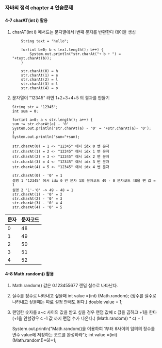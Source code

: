 ### 자바의 정석 chapter 4 연습문제

#### 4-7 charAT(int i) 활용

1.  charAT(int i) 메서드는 문자열에서 i번째 문자를 반환한다
    테이블 생성

        	String text = "hello";

        	for(int b=0; b < text.length(); b++) {
        		System.out.println("str.charAt("+ b + ") = "+text.charAt(b));
        	}

            str.charAt(0) = h
            str.charAt(1) = e
            str.charAt(2) = l
            str.charAt(3) = l
            str.charAt(4) = o

2.  문자열이 "12345" 라면 1+2+3+4+5 의 결과를 만들기

        String str = "12345";
        int sum = 0;

        for(int a=0; a < str.length(); a++) {
        sum += str.charAt(a) - '0'
        System.out.println("str.charAt(a) - '0' = "+str.charAt(a)- '0');
        }
        System.out.println("sum="+sum);

        str.charAt(0) = 1 <- "12345" 에서 idx 0 번 문자
        str.charAt(1) = 2 <- "12345" 에서 idx 1 번 문자
        str.charAt(2) = 3 <- "12345" 에서 idx 2 번 문자
        str.charAt(3) = 4 <- "12345" 에서 idx 3 번 문자
        str.charAt(4) = 5 <- "12345" 에서 idx 4 번 문자

        str.charAt(0) - '0' = 1
        설명 1 "12345" 에서 idx 0 번 문자 1의 문자코드 49 - 0 문자코드 48을 뺀 값 = 1
        설명 2 '1'-'0' -> 49 - 48 = 1
        str.charAt(1) - '0' = 2
        str.charAt(2) - '0' = 3
        str.charAt(3) - '0' = 4
        str.charAt(4) - '0' = 5

| 문자 | 문자코드 |
| ---- | -------- |
| 0    | 48       |
| 1    | 49       |
| 2    | 50       |
| 3    | 51       |
| 4    | 52       |

#### 4-8 Math.random() 활용

1.  Math.random() 값은 0.123455677 랜덤 실수로 나타난다.
2.  실수를 정수로 나타내고 싶을때
    int value =(int) (Math.random);
    (정수를 실수로 나타내고 싶을때는 따로 설정 안해도 된다.)
    double value = 1;
3.  랜덤한 숫자를 a~c 사이의 값을 받고 싶을 경우 랜덤 값에 c 값을 곱하고 +1을 한다 (+1을 안할경우 c -1 값 까지 랜덤 수가 나온다.)
    (Math.random() \* c) + 1

    System.out.println("Math.random()을 이용하여 1부터 6사이의 임의의 정수를 변수 value에 저장하는 코드를 완성하라");
    int value =(int) (Math.random()\*6)+1;
